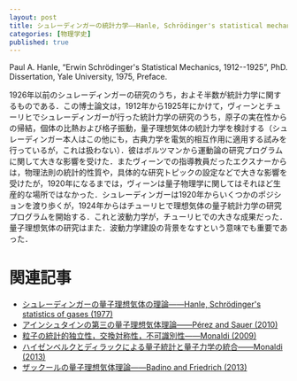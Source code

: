 ```yaml
---
layout: post
title: シュレーディンガーの統計力学——Hanle, Schrödinger's statistical mechanics (1975)
categories: [物理学史]
published: true
---
```


Paul A. Hanle, “Erwin Schrödinger's Statistical Mechanics, 1912--1925”, PhD. Dissertation, Yale University, 1975, Preface.

1926年以前のシュレーディンガーの研究のうち，およそ半数が統計力学に関するものである．この博士論文は，1912年から1925年にかけて，ヴィーンとチューリヒでシュレーディンガーが行った統計力学の研究のうち，原子の実在性からの帰結，個体の比熱および格子振動，量子理想気体の統計力学を検討する（シュレーディンガー本人はこの他にも，古典力学を電気的相互作用に適用する試みを行っているが，これは扱わない）．彼はボルツマンから運動論の研究プログラムに関して大きな影響を受けた．またヴィーンでの指導教員だったエクスナーからは，物理法則の統計的性質や，具体的な研究トピックの設定などで大きな影響を受けたが，1920年になるまでは，ヴィーンは量子物理学に関してはそれほど生産的な場所ではなかった．シュレーディンガーは1920年からいくつかのポジションを渡り歩くが，1924年からはチューリヒで理想気体の量子統計力学の研究プログラムを開始する．これと波動力学が，チューリヒでの大きな成果だった．量子理想気体の研究はまた．波動力学建設の背景をなすという意味でも重要であった．

# 関連記事

* [シュレーディンガーの量子理想気体の理論——Hanle, Schrödinger's statistics of gases (1977)](http://hinaba.org/mikro-und-makro/2017/08/27/01.html)
* [アインシュタインの第三の量子理想気体理論——Pérez and Sauer (2010)](http://hinaba.org/mikro-und-makro/2017/08/28/02.html)
* [粒子の統計的独立性，交換対称性，不可識別性——Monaldi (2009)](http://hinaba.org/mikro-und-makro/2017/08/29/01.html)
* [ハイゼンベルクとディラックによる量子統計と量子力学の統合——Monaldi (2013)](http://hinaba.org/mikro-und-makro/2017/08/30/01.html)
* [ザックールの量子理想気体理論——Badino and Friedrich (2013)](http://hinaba.org/mikro-und-makro/2017/09/03/01.html)
